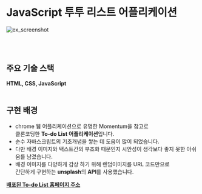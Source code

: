# JavaScript 투투 리스트 어플리케이션

![ex_screenshot](https://dragoocho.netlify.app/4bc560a625e253b2f794015c9371c50b/todo.gif)

<br />
<br />

## 주요 기술 스택 
**HTML, CSS, JavaScript**
<br />
<br />
## 구현 배경
- chrome 웹 어플리케이션으로 유명한 Momentum을 참고로		 
클론코딩한 **To-do List 어플리케이션**입니다. 
- 순수 자바스크립트의 기초개념을 쌓는 데 도움이 많이 되었습니다. 		
- 다만 배경 이미지와 택스트간의 부조화 때문인지 
시안성이 생각보다 좋지 못한 아쉬움를 남겼습니다.
- 배경 이미지를 다양하게 감상 하기 위해 렌덤이미지를 URL 코드만으로		 
간단하게 구현하는 **unsplash**의 **API**를 사용했습니다.

[**배포된 To-do List 홈페이지 주소**](https://dragoocho.github.io/momentom-project-js/)


